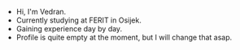 - Hi, I'm Vedran.
- Currently studying at FERIT in Osijek.
- Gaining experience day by day.
- Profile is quite empty at the moment, but I will change that asap.

<!---
travancicvedran/travancicvedran is a ✨ special ✨ repository because its `README.md` (this file) appears on your GitHub profile.
You can click the Preview link to take a look at your changes.
--->
